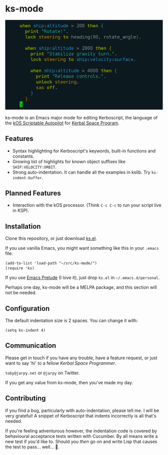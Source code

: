 ks-mode
=======
![ks-mode screenshot](screenshots/ks-mode.png)

ks-mode is an Emacs major mode for editing Kerboscript, the language of the
[kOS Scriptable Autopilot](http://ksp-kos.github.io/KOS_DOC/) for
[Kerbal Space Program](https://kerbalspaceprogram.com/en/).

Features
--------
 * Syntax highlighting for Kerboscript's keywords, built-in functions and
   constants.
 * Growing list of highlights for known object suffixes like
   `SHIP:VELOCITY:ORBIT`.
 * Strong auto-indentation. It can handle all the examples in kslib. Try
   `ks-indent-buffer`.

Planned Features
----------------
 * Interaction with the kOS processor. (Think `C-c C-c` to run your script
   live in KSP).

Installation
------------
Clone this repository, or just download [ks.el](ks.el).

If you use vanilla Emacs, you might want something like this in your
`.emacs` file:

```elisp
(add-to-list 'load-path "~/src/ks-mode/")
(require 'ks)
```

If you use [Emacs Prelude](http://batsov.com/prelude/) (I love it), just drop
`ks.el` in `~/.emacs.d/personal`.

Perhaps one day, ks-mode will be a MELPA package, and this section will not be
needed.

Configuration
-------------
The default indentation size is 2 spaces. You can change it with:
```elisp
(setq ks-indent 4)
```

Communication
-------------
Please get in touch if you have any trouble, have a feature request, or just
want to say 'hi' to a fellow _Kerbal Space Programmer_.

`toby@jarpy.net` or `@jarpy` on Twitter.

If you get any value from ks-mode, then you've made my day.

Contributing
------------
If you find a bug, particularly with auto-indentation, please tell me. I will
be very grateful!  A snippet of Kerboscript that indents incorrectly is all
that's needed.

If you're feeling adventurous however, the indentation code is covered by
behavioural acceptance tests written with Cucumber.  By all means write a
new test if you'd like to. Should you *then* go on and write Lisp that
causes the test to pass... well... :green_heart:.
